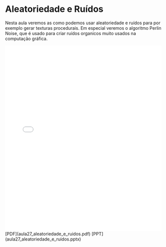 # Aleatoriedade e Ruídos

Nesta aula veremos as como podemos usar aleatoriedade e ruídos para por exemplo gerar texturas procedurais. Em especial veremos o algoritmo Perlin Noise, que é usado para criar ruídos organicos muito usados na computação gráfica.

<embed height="600" src="aula27_aleatoriedade_e_ruidos.pdf" type="application/pdf" width="100%">
[PDF](aula27_aleatoriedade_e_ruidos.pdf)
[PPT](aula27_aleatoriedade_e_ruidos.pptx)

